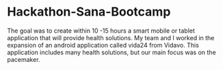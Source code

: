# Hackathon-Sana-Bootcamp
The goal was to create within 10 -15 hours a smart mobile or tablet application that will provide health solutions. 
My team and I worked in the expansion of an android application called vida24 from Vidavo. 
This application includes many health solutions, but our main focus was on the pacemaker.
